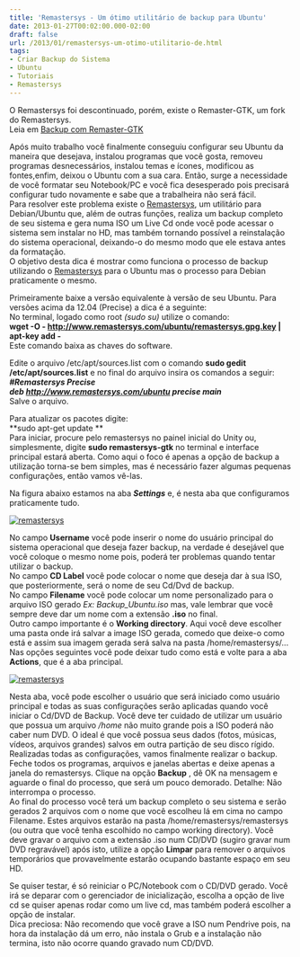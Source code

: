 ```yaml
---
title: 'Remastersys - Um ótimo utilitário de backup para Ubuntu'
date: 2013-01-27T00:02:00.000-02:00
draft: false
url: /2013/01/remastersys-um-otimo-utilitario-de.html
tags: 
- Criar Backup do Sistema
- Ubuntu
- Tutoriais
- Remastersys
---
```


  
O Remastersys foi descontinuado, porém, existe o Remaster-GTK, um fork do Remastersys.  
Leia em [Backup com Remaster-GTK](https://info.wsouza.com.br/2018/07/backup-com-remaster-gtk.html)  
  
Após muito trabalho você finalmente conseguiu configurar seu Ubuntu da maneira que desejava, instalou programas que você gosta, removeu programas desnecessários, instalou temas e ícones, modificou as fontes,enfim, deixou o Ubuntu com a sua cara. Então, surge a necessidade de você formatar seu Notebook/PC e você fica desesperado pois precisará configurar tudo novamente e sabe que a trabalheira não será fácil.  
Para resolver este problema existe o [Remastersys](http://www.remastersys.com/), um utilitário para Debian/Ubuntu que, além de outras funções, realiza um backup completo de seu sistema e gera numa ISO um Live Cd onde você pode acessar o sistema sem instalar no HD, mas também tornando possível a reinstalação do sistema operacional, deixando-o do mesmo modo que ele estava antes da formatação.  
O objetivo desta dica é mostrar como funciona o processo de backup utilizando o [Remastersys](http://www.remastersys.com/) para o Ubuntu mas o processo para Debian praticamente o mesmo.

Primeiramente baixe a versão equivalente à versão de seu Ubuntu. Para versões acima da 12.04 (Precise) a dica é a seguinte:  
No terminal, logado como root _(sudo su)_ utilize o comando:  
**wget -O - http://www.remastersys.com/ubuntu/remastersys.gpg.key | apt-key add -**  
Este comando baixa as chaves do software.  
  
Edite o arquivo /etc/apt/sources.list com o comando **sudo gedit /etc/apt/sources.list** e no final do arquivo insira os comandos a seguir:  
**_#Remastersys Precise  
deb http://www.remastersys.com/ubuntu precise main_**  
Salve o arquivo.  
  
Para atualizar os pacotes digite:  
**sudo apt-get update **  
Para iniciar, procure pelo remastersys no painel inicial do Unity ou, simplesmente, digite **sudo remastersys-gtk** no terminal e interface principal estará aberta. Como aqui o foco é apenas a opção de backup a utilização torna-se bem simples, mas é necessário fazer algumas pequenas configurações, então vamos vê-las.

Na figura abaixo estamos na aba **_Settings_** e, é nesta aba que configuramos praticamente tudo.  
  

[![remastersys](https://lh3.ggpht.com/-UivhKFtCTIg/UQR_NFJS08I/AAAAAAAAALI/qpy9qfq5rXc/s400/remaster02.png "remastersys")](http://1.bp.blogspot.com/-UivhKFtCTIg/UQR_NFJS08I/AAAAAAAAALI/qpy9qfq5rXc/s1600/remaster02.png)

No campo **Username** você pode inserir o nome do usuário principal do sistema operacional que deseja fazer backup, na verdade é desejável que você coloque o mesmo nome pois, poderá ter problemas quando tentar utilizar o backup.  
No campo **CD Label** você pode colocar o nome que deseja dar à sua ISO, que posteriormente, será o nome de seu Cd/Dvd de backup.  
No campo **Filename** vocẽ pode colocar um nome personalizado para o arquivo ISO gerado _Ex: Backup\_Ubuntu.iso_ mas, vale lembrar que você sempre deve dar um nome com a extensão **.iso** no final.  
Outro campo importante é o **Working directory**. Aqui você deve escolher uma pasta onde irá salvar a image ISO gerada, comedo que deixe-o como está e assim sua imagem gerada será salva na pasta /home/remastersys/...  
Nas opções seguintes você pode deixar tudo como está e volte para a aba **Actions**, que é a aba principal.  

[![remastersys](https://lh3.ggpht.com/-UmqR-Z0ydGo/UQSCWS8TkpI/AAAAAAAAALg/S1GAzqnMk20/s400/remaster01.png "remastersys")](http://3.bp.blogspot.com/-UmqR-Z0ydGo/UQSCWS8TkpI/AAAAAAAAALg/S1GAzqnMk20/s1600/remaster01.png)

Nesta aba, você pode escolher o usuário que será iniciado como usuário principal e todas as suas configurações serão aplicadas quando você iniciar o Cd/DVD de Backup. Você deve ter cuidado de utilizar um usuário que possua um arquivo _/home_ não muito grande pois a ISO poderá não caber num DVD. O ideal é que você possua seus dados (fotos, músicas, vídeos, arquivos grandes) salvos em outra partição de seu disco rígido.  
Realizadas todas as configurações, vamos finalmente realizar o backup. Feche todos os programas, arquivos e janelas abertas e deixe apenas a janela do remastersys. Clique na opção **Backup** , dê OK na mensagem e aguarde o final do processo, que será um pouco demorado. Detalhe: Não interrompa o processo.  
Ao final do processo você terá um backup completo o seu sistema e serão gerados 2 arquivos com o nome que você escolheu lá em cima no campo Filename. Estes arquivos estarão na pasta /home/remastersys/remastersys (ou outra que você tenha escolhido no campo working directory). Você deve gravar o arquivo com a extensão .iso num CD/DVD (sugiro gravar num DVD regravável) após isto, utilize a opção **Limpar** para remover o arquivos temporários que provavelmente estarão ocupando bastante espaço em seu HD.

Se quiser testar, é só reiniciar o PC/Notebook com o CD/DVD gerado. Você irá se deparar com o gerenciador de inicialização, escolha a opção de live cd se quiser apenas rodar como um live cd, mas também poderá escolher a opção de instalar.  
Dica preciosa: Não recomendo que você grave a ISO num Pendrive pois, na hora da instalação dá um erro, não instala o Grub e a instalação não termina, isto não ocorre quando gravado num CD/DVD.